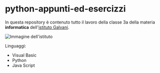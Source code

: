 # python-appunti-ed-esercizzi
    
In questa repository è contenuto tutto il lavoro della classe 3a della materia **informatica** dell'[istituto Galvani](https://www.iisgalvanimi.edu.it).

![Immagine dell'istituto](https://www.iisgalvanimi.edu.it/sites/default/files/image_gallery/scuola.jpg)

Linguaggi:
- Visual Basic
- Python
- Java Script
